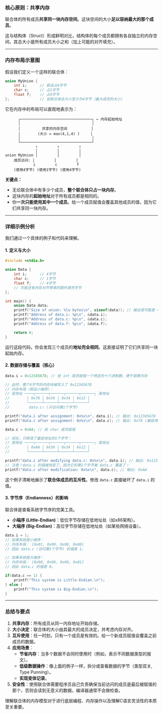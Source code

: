 ### 核心原则：共享内存

联合体的所有成员**共享同一块内存空间**。这块空间的大小**足以容纳最大的那个成员**。

这与结构体（Struct）形成鲜明对比，结构体的每个成员都拥有各自独立的内存空间，其总大小是所有成员大小之和（加上可能的对齐填充）。

---

### 内存布局示意图

假设我们定义一个这样的联合体：

```c
union MyUnion {
    int i;      // 假设占4字节
    char c;     // 占1字节
    float f;    // 占4字节
};              // 该联合体总大小至少为4字节（最大成员的大小）
```

它在内存中的布局可以直观地表示为：

```
      ┌─────────────────────────────────┐ ← 内存起始地址
      │                                 │
      │          共享的内存空间           │
      │        (大小 = max(4,1,4) )     │
      │                                 │
      └─────────────────────────────────┘
              ↑         ↑         ↑
              │         │         │
union MyUnion │         │         │
    成员访问: │         │         │
             i         c         f
    (使用4字节) (使用1字节) (使用4字节)
```

**关键点：**
*   无论联合体中有多少个成员，**整个联合体只占一块内存**。
*   这块内存的**起始地址**对于所有成员都是相同的。
*   你**一次只能使用其中一个成员**。给一个成员赋值会覆盖其他成员的值，因为它们共享同一块内存。

---

### 详细示例分析

我们通过一个具体的例子和代码来理解。

#### 1. 定义与大小

```c
#include <stdio.h>

union Data {
    int i;      // 4字节
    char c;     // 1字节
    float f;    // 4字节
    // 可能还有内存对齐带来的额外填充字节
};

int main() {
    union Data data;
    printf("Size of union: %lu bytes\n", sizeof(data)); // 输出很可能是 4 字节
    printf("Address of data.i: %p\n", &data.i);
    printf("Address of data.c: %p\n", &data.c);
    printf("Address of data.f: %p\n", &data.f);

    return 0;
}
```

运行这段代码，你会发现三个成员的**地址完全相同**。这直接证明了它们共享同一块起始内存。

#### 2. 数据存储与覆盖（核心）

```c
data.i = 0x12345678; // 给 int 成员赋值一个特定的十六进制数，便于观察内存

// 此时，整个4字节的内存块被写入了 0x12345678
// 内存布局（假设小端序）：
// 低地址 ────┬──────┬──────┬──────┬──────┐ 高地址
//        │ 0x78 │ 0x56 │ 0x34 │ 0x12 │
//        └──────┴──────┴──────┴──────┘
//         data.c↑ (只访问第1个字节)

printf("data.i after assignment: 0x%x\n", data.i); // 输出: 0x12345678
printf("data.c after assignment: 0x%x\n", data.c); // 输出: 0x78 (最低地址的1字节)

data.c = 0xAA; // 给 char 成员赋值

// 现在，只修改了最低地址的1个字节：
// 低地址 ────┬──────┬──────┬──────┬──────┐ 高地址
//        │ 0xAA │ 0x56 │ 0x34 │ 0x12 │
//        └──────┴──────┴──────┴──────┘

printf("data.i after modifying data.c: 0x%x\n", data.i); // 输出: 0x123456AA
// 注意！data.i 的值被改变了，因为它的第1个字节被 data.c 覆盖了！
printf("data.c after modification: 0x%x\n", data.c); // 输出: 0xAA
```

这个例子清晰地展示了**联合体成员的互斥性**。修改 `data.c` 直接破坏了 `data.i` 的值。

#### 3. 字节序（Endianness）的影响

联合体是查看系统字节序的完美工具。

*   **小端序 (Little-Endian)**：低位字节存储在低地址处（如x86架构）。
*   **大端序 (Big-Endian)**：高位字节存储在低地址处（如某些网络设备）。

```c
data.i = 1;
// 如果系统是小端序：
// 内存布局： [0x01, 0x00, 0x00, 0x00]
// 因此 data.c (访问第1个字节) 的值是 1。

// 如果系统是大端序：
// 内存布局： [0x00, 0x00, 0x00, 0x01]
// 因此 data.c 的值是 0。

if(data.c == 1) {
    printf("This system is Little-Endian.\n");
} else {
    printf("This system is Big-Endian.\n");
}
```

---

### 总结与要点

1.  **共享内存**：所有成员从同一内存地址开始存储。
2.  **大小决定**：联合体的大小由其最大的成员决定，并考虑内存对齐。
3.  **互斥使用**：任一时刻，只有一个成员是有效的。给一个新成员赋值会覆盖之前成员的数据。
4.  **应用场景**：
    *   **节省内存**：当多个数据不会同时使用时（例如，表示不同数据类型的报文）。
    *   **低级数据操作**：像上面的例子一样，拆分或查看数据的字节（类型双关, Type Punning）。
    *   **实现变体记录**。
5.  **安全性**：使用联合体需要程序员自己负责确保当前访问的成员是最后被赋值的那个，否则会读到无意义的数据。编译器通常不会做检查。

理解联合体的内存模型对于进行底层编程、内存操作以及理解C语言灵活性的本质至关重要。